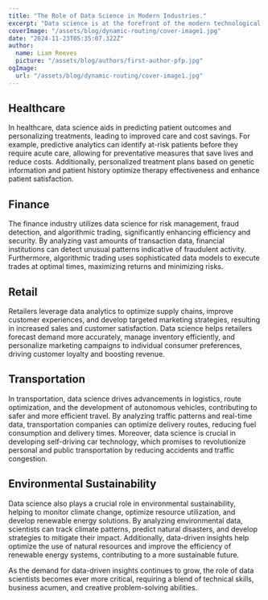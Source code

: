 ```yaml
---
title: "The Role of Data Science in Modern Industries."
excerpt: "Data science is at the forefront of the modern technological revolution, transforming industries by enabling data-driven decision-making and innovation. From healthcare to finance, retail to transportation, data science empowers organizations to harness the power of big data and gain valuable insights."
coverImage: "/assets/blog/dynamic-routing/cover-image1.jpg"
date: "2024-11-23T05:35:07.322Z"
author:
  name: Liam Reeves
  picture: "/assets/blog/authors/first-author-pfp.jpg"
ogImage:
  url: "/assets/blog/dynamic-routing/cover-image1.jpg"
---
```


## Healthcare
In healthcare, data science aids in predicting patient outcomes and personalizing treatments, leading to improved care and cost savings. For example, predictive analytics can identify at-risk patients before they require acute care, allowing for preventative measures that save lives and reduce costs. Additionally, personalized treatment plans based on genetic information and patient history optimize therapy effectiveness and enhance patient satisfaction.

## Finance
The finance industry utilizes data science for risk management, fraud detection, and algorithmic trading, significantly enhancing efficiency and security. By analyzing vast amounts of transaction data, financial institutions can detect unusual patterns indicative of fraudulent activity. Furthermore, algorithmic trading uses sophisticated data models to execute trades at optimal times, maximizing returns and minimizing risks.

## Retail
Retailers leverage data analytics to optimize supply chains, improve customer experiences, and develop targeted marketing strategies, resulting in increased sales and customer satisfaction. Data science helps retailers forecast demand more accurately, manage inventory efficiently, and personalize marketing campaigns to individual consumer preferences, driving customer loyalty and boosting revenue.

## Transportation
In transportation, data science drives advancements in logistics, route optimization, and the development of autonomous vehicles, contributing to safer and more efficient travel. By analyzing traffic patterns and real-time data, transportation companies can optimize delivery routes, reducing fuel consumption and delivery times. Moreover, data science is crucial in developing self-driving car technology, which promises to revolutionize personal and public transportation by reducing accidents and traffic congestion.

## Environmental Sustainability
Data science also plays a crucial role in environmental sustainability, helping to monitor climate change, optimize resource utilization, and develop renewable energy solutions. By analyzing environmental data, scientists can track climate patterns, predict natural disasters, and develop strategies to mitigate their impact. Additionally, data-driven insights help optimize the use of natural resources and improve the efficiency of renewable energy systems, contributing to a more sustainable future.

As the demand for data-driven insights continues to grow, the role of data scientists becomes ever more critical, requiring a blend of technical skills, business acumen, and creative problem-solving abilities.